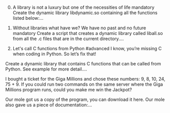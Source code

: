 0. A library is not a luxury but one of the necessities of life
mandatory
Create the dynamic library libdynamic.so containing all the functions listed below:...

1. Without libraries what have we? We have no past and no future
mandatory
Create a script that creates a dynamic library called liball.so from all the .c files that are in the current directory....

2. Let's call C functions from Python
#advanced
I know, you’re missing C when coding in Python. So let’s fix that!

Create a dynamic library that contains C functions that can be called from Python. See example for more detail....

I bought a ticket for the Giga Millions and chose these numbers: 9, 8, 10, 24, 75 + 9. If you could run two commands on the same server where the Giga Millions program runs, could you make me win the Jackpot?

Our mole got us a copy of the program, you can download it here. Our mole also gave us a piece of documentation:...


